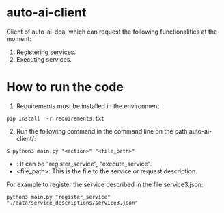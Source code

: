 # auto-ai-client
Client of auto-ai-doa, which can request the following functionalities at the moment:

1. Registering services.
2. Executing services.

# How to run the code

1. Requirements must be installed in the environment
```
pip install  -r requirements.txt
```

2. Run the following command in the command line on the path auto-ai-client/: 

```
$ python3 main.py "<action>" "<file_path>"
```

* <action>: It can be "register_service", "execute_service".
* <file_path>: This is the file to the service or request description.

For example to register the service described in the file service3.json:

```
python3 main.py "register_service" "./data/service_descriptions/service3.json"
```